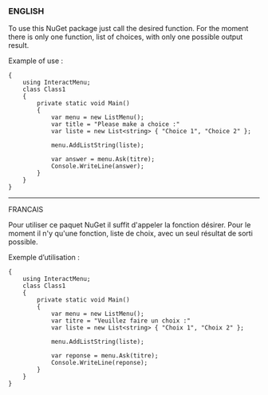 ### ENGLISH

To use this NuGet package just call the desired function.
For the moment there is only one function, list of choices, with only one possible output result.

Example of use :

```
{
    using InteractMenu;
    class Class1
    {
        private static void Main()
        {
            var menu = new ListMenu();
            var title = "Please make a choice :"
            var liste = new List<string> { "Choice 1", "Choice 2" };
            
            menu.AddListString(liste);
            
            var answer = menu.Ask(titre);
            Console.WriteLine(answer);
        }
    }
}
```
---
FRANCAIS

Pour utiliser ce paquet NuGet il suffit d'appeler la fonction désirer.
Pour le moment il n'y qu'une fonction, liste de choix, avec un seul résultat de sorti possible.

Exemple d’utilisation :
````
{
    using InteractMenu;
    class Class1
    {
        private static void Main()
        {
            var menu = new ListMenu();
            var titre = "Veuillez faire un choix :"
            var liste = new List<string> { "Choix 1", "Choix 2" };
            
            menu.AddListString(liste);
            
            var reponse = menu.Ask(titre);
            Console.WriteLine(reponse);
        }
    }
}
````